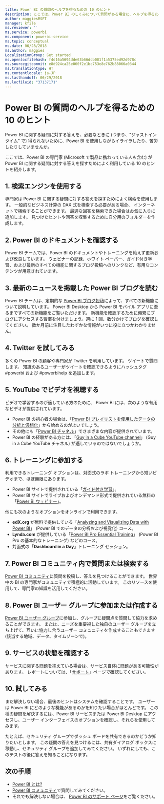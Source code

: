 ```yaml
---
title: Power BI の質問のヘルプを得るための 10 のヒント
description: ここでは、Power BI のしくみについて質問がある場合に、ヘルプを得るための 10 の方法を紹介します。
author: maggiesMSFT
manager: kfile
ms.reviewer: ''
ms.service: powerbi
ms.component: powerbi-service
ms.topic: conceptual
ms.date: 06/28/2018
ms.author: maggies
LocalizationGroup: Get started
ms.openlocfilehash: f4d16a5694dde63b66dcb001f1a5375ed92d978c
ms.sourcegitcommit: e8d924ca25e060f2e1bc753e8e762b88066a0344
ms.translationtype: HT
ms.contentlocale: ja-JP
ms.lasthandoff: 06/29/2018
ms.locfileid: "37137171"
---
```

# <a name="10-tips-for-getting-help-with-your-power-bi-questions"></a>Power BI の質問のヘルプを得るための 10 のヒント
Power BI に関する疑問に対する答えを、必要なときに (つまり、"ジャストインタイム" で) 得られないために、Power BI を使用しながらイライラしたり、苦労したりしていませんか。 

ここでは、Power BI の専門家 (Microsoft で製品に携わっている人も含む) が Power BI に関する疑問に対する答えを探すためによく利用している 10 のヒントを紹介します。

## <a name="1-use-a-search-engine"></a>1. 検索エンジンを使用する
専門家は Power BI に関する疑問に対する答えを探すためによく検索を使用します。 一般的なビジネス計算の DAX 式を検索する必要がある場合、 インターネットで検索することができます。 最適な回答を検索できた場合はお気に入りに追加します。 見つけたヒントや回答を収集するために自分用のフォルダーを作成します。


## <a name="2-check-the-power-bi-documentation"></a>2. Power BI のドキュメントを確認する
Power BI チームでは、Power BI のドキュメントやトレーニングを絶えず更新および改良しています。 ウェビナーの記録、ホワイト ペーパー、ガイド付き学習、および最新のすべての機能に関するブログ投稿へのリンクなど、有用なコンテンツが用意されています。

## <a name="3-read-the-power-bi-blog-for-the-latest-news"></a>3. 最新のニュースを掲載した Power BI ブログを読む
Power BI チームは、定期的な [Power BI ブログ投稿](https://powerbi.microsoft.com/blog/)によって、すべての新機能について説明しています。 Power BI Desktop から Power BI モバイル アプリに至るまですべての新機能をご覧いただけます。 新機能を確認するために頻繁にブログにアクセスする習慣を付けましょう。週に 1 回、数分かけてブログを確認してください。 数か月前に注目したわずかな情報がいつに役に立つかわかりません。

## <a name="4-try-twitter"></a>4. Twitter を試してみる
多くの Power BI の顧客や専門家が Twitter を利用しています。 ツイートで質問します。 知識のあるユーザーがツイートを確認できるようにハッシュタグ #powerbi および #powerbihelp を追加します。

## <a name="5-watch-videos-on-youtube"></a>5. YouTube でビデオを視聴する
ビデオで学習するのが適している方のために、 Power BI には、次のような有用なビデオが提供されています。

* Power BI の初心者の場合は、「[Power BI プレイリストを使用したデータの分析と仮想化](https://www.youtube.com/playlist?list=PL1N57mwBHtN0JFoKSR0n-tBkUJHeMP2cP)」から始めるのがよいでしょう。
* その他にも「[Power BI チャネル](https://www.youtube.com/user/mspowerbi/videos)」でさまざまな内容が提供されています。
* Power BI の経験がある方には、「[Guy in a Cube YouTube channel](https://www.youtube.com/channel/UCFp1vaKzpfvoGai0vE5VJ0w)」 (Guy in a Cube YouTube チャネル) が適しているのではないでしょうか。

## <a name="6-attend-training"></a>6. トレーニングに参加する
利用できるトレーニング オプションは、対面式のラボ トレーニングから短いビデオまで、ほぼ無限にあります。

* Power BI サイトで提供されている「[ガイド付き学習](guided-learning/gettingstarted.yml?tutorial-step=1)」。
* Power BI サイトでライブおよびオンデマンド形式で提供されている無料の「[Power BI ウェビナー](webinars.md)」。

他にも次のようなオプションをオンラインで利用できます。

* **edX.org** が無料で提供している「[Analyzing and Visualizing Data with Power BI](https://www.edx.org/course/analyzing-visualizing-data-power-bi-microsoft-dat207x-4)」 (Power BI でのデータの分析および視覚化) コース。
* **Lynda.com** が提供している「[Power BI Pro Essential Training](https://www.lynda.com/Power-BI-tutorials/Power-BI-Pro-Essential-Training/485820-2.html)」 (Power BI Pro の基本的なトレーニング) などのコース。
* 対面式の「**Dashboard in a Day**」トレーニング セッション。

## <a name="7-ask-or-search-in-the-power-bi-community"></a>7. Power BI コミュニティ内で質問または検索する
[Power BI コミュニティ](http://community.powerbi.com)に質問を投稿し、答えを見つけることができます。 世界中の BI の専門家がコミュニティで積極的に活動しています。 このリソースを使用して、専門家の知識を活用してください。

## <a name="8-join-or-create-a-power-bi-user-group"></a>8. Power BI ユーザー グループに参加または作成する
[Power BI ユーザー グループ](https://community.powerbi.com/t5/Power-BI-User-Groups/ct-p/Groups)に参加し、グループに疑問点を質問して協力を求めることができます。 または、ニーズを重要視した独自のユーザー グループを立ち上げて、互いに協力し合うユーザー コミュニティを作成することもできます (該当する地域、データ、タイムゾーンで)。

## <a name="9-check-the-service-status"></a>9. サービスの状態を確認する
サービスに関する問題を抱えている場合は、サービス自体に問題がある可能性があります。 レポートについては、「[サポート](https://powerbi.microsoft.com/support/)」ページで確認してください。

## <a name="10-just-try-it"></a>10. 試してみる
まだ解決しない場合、最後のヒントはシステムを確認することです。 ユーザーは Power BI にどのような機能があるのかを知りたい場合がほとんどです。 この種の疑問を解決するには、Power BI サービスまたは Power BI Desktop にアクセスし、ユーザー インターフェイスのオプションを確認し、それらを使用してみます。

たとえば、セキュリティ グループでダッシュ ボードを共有できるのかどうか知りたいとします。 この疑問の答えを見つけるには、共有ダイアログ ボックスに移動し、セキュリティ グループを追加してみてください。 いずれにしても、このテストの後に答えを知ることになります。

## <a name="next-steps"></a>次の手順
* [Power BI とは?](power-bi-overview.md)
* [Power BI コミュニティ](http://community.powerbi.com/)で質問してみてください。
* それでも解決しない場合は、 [Power BI のサポート ページ](https://powerbi.microsoft.com/support/)をご覧ください。
